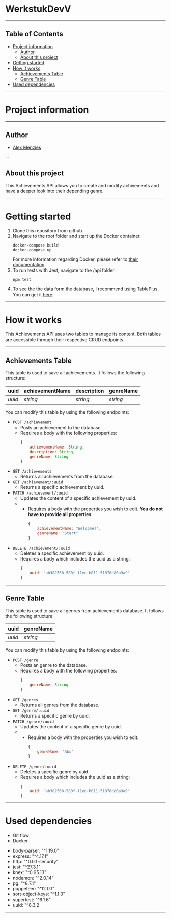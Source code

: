 # WerkstukDevV
---
## Table of Contents
- [Project information](#project-information)
  - [Author](#author)
  - [About this project](#about-this-project)
- [Getting started](#getting-started)
- [How it works](#how-it-works)
  - [Achievements Table](#achievements-table)
  - [Genre Table](#genre-table)
- [Used dependencies](#used-dependencies)

---
# Project information

---
## Author
- [Alex Menzies](https://github.com/AlexMenziesEHB) 

--
## About this project

This Achievements API allows you to create and modify achivements and have a deeper look into their depending genre.

---
# Getting started

1. Clone this repository from github.
2. Navigate to the root folder and start up the Docker container.
    ```shell
    docker-compose build
    docker-compose up
    ```
    For more information regarding Docker, please refer to [their documentation](https://docs.docker.com/).
3. To run tests with Jest, navigate to the /api folder.
    ```shell
    npm test
    ```
4. To see the the data form the database, I recommend using TablePlus. 
   You can get it [here](https://tableplus.com/).

---
# How it works

This Achievements API uses two tables to manage its content. Both tables are accessible through their respective CRUD endpoints.

---
## Achievements Table
This table is used to save all achievements. It follows the following structure:

|uuid  |achievementName|description|genreName|
|------|---------------|-----------|---------|
|*uuid*|*string*       |*string*   |*string* |

You can modify this table by using the following endpoints:

- `POST /achievement`
    - Posts an achievement to the database.
    - Requires a body with the following properties: 
        ```js
        {
            achievementName: String,
            description: String,
            genreName: String
        }
        ```
- `GET /achievements`
    - Returns all achievements from the database.
- `GET /achievement/:uuid`
    - Returns a specific achievement by uuid.
- `PATCH /achievement/:uuid`
    - Updates the content of a specific achievement by uuid.
    - - Requires a body with the properties you wish to edit. **You do not have to provide all properties**.
        ```js
        {
            achievementName: "Welcome!",
            genreName: "Start"
        }
        ```
- `DELETE /achievement/:uuid`
    - Deletes a specific achievement by uuid.
    - Requires a body which includes the uuid as a string: 
        ```js
        {
            uuid: "ab382560-580f-11ec-b011-51878d80a9a9"
        }
        ```

---
## Genre Table
This table is used to save all genres from achievements database. It follows the following structure:

|uuid  |genreName|
|------|---------|
|*uuid*|*string* |

You can modify this table by using the following endpoints:

- `POST /genre`
    - Posts an genre to the database.
    - Requires a body with the following properties: 
        ```js
        {
            genreName: String
        }
        ```
- `GET /genres`
    - Returns all genres from the database.
- `GET /genre/:uuid`
    - Returns a specific genre by uuid.
- `PATCH /genre/:uuid`
    - Updates the content of a specific genre by uuid.
    - - Requires a body with the properties you wish to edit.
        ```js
        {
            genreName: "Abs"
        }
        ```
- `DELETE /genre/:uuid`
    - Deletes a specific genre by uuid.
    - Requires a body which includes the uuid as a string: 
        ```js
        {
            uuid: "ab382560-580f-11ec-b011-51878d80a9a9"
        }
        ```

---
# Used dependencies
* Git flow
* Docker

- body-parser: "^1.19.0"
- express: "^4.17.1"
- http: "^0.0.1-security"
- jest: "^27.3.1"
- knex: "^0.95.13"
- nodemon: "^2.0.14"
- pg: "^8.7.1"
- puppeteer: "^12.0.1"
- sort-object-keys: "^1.1.3"
- supertest: "^6.1.6"
- uuid: "^8.3.2

---